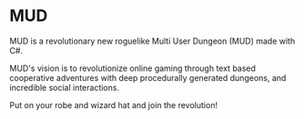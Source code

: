 # MUD

MUD is a revolutionary new roguelike Multi User Dungeon (MUD) made with C#.

MUD's vision is to revolutionize online gaming through text based cooperative adventures with deep procedurally generated dungeons, and incredible social interactions.

Put on your robe and wizard hat and join the revolution!
